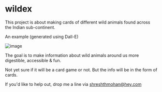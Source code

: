 # wildex

This project is about making cards of different wild animals found across the Indian sub-continent.

An example (generated using Dall-E)

![image](https://github.com/user-attachments/assets/5495fd6c-5a71-43f3-8ebd-7e360e0b4a17)


The goal is to make information about wild animals around us more digestible, accessible & fun.

Not yet sure if it will be a card game or not. But the info will be in the form of cards.

If you'd like to help out, drop me a line via shreshthmohan@hey.com
